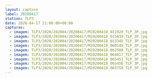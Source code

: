 ```yaml
---
layout: capture
label: 20200417
station: TLP3
date: 2020-04-17 21:00:00+00:00
capturas:
  - imagem: TLP3/2020/202004/20200417/M20200418_011920_TLP_3P.jpg
  - imagem: TLP3/2020/202004/20200417/M20200418_015839_TLP_3P.jpg
  - imagem: TLP3/2020/202004/20200417/M20200418_023345_TLP_3P.jpg
  - imagem: TLP3/2020/202004/20200417/M20200418_060149_TLP_3P.jpg
  - imagem: TLP3/2020/202004/20200417/M20200418_062500_TLP_3P.jpg
  - imagem: TLP3/2020/202004/20200417/M20200418_064017_TLP_3P.jpg
  - imagem: TLP3/2020/202004/20200417/M20200418_065451_TLP_3P.jpg
  - imagem: TLP3/2020/202004/20200417/M20200418_065456_TLP_3P.jpg
  - imagem: TLP3/2020/202004/20200417/M20200418_083750_TLP_3P.jpg
---
```

